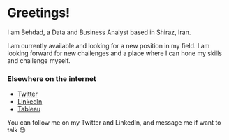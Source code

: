 # Greetings!
I am Behdad, a Data and Business Analyst based in Shiraz, Iran. 

I am currently available and looking for a new position in my field. I am looking forward for new challenges and a place where I can hone my skills and challenge myself.


### Elsewhere on the internet

- [Twitter](https://twitter.com/behdad_ka) 
- [LinkedIn](https://linkedin.com/in/behdad-karimi)
- [Tableau](https://public.tableau.com/profile/behdadkarimi#!/)

You can follow me on my Twitter and LinkedIn, and message me if want to talk 😊


